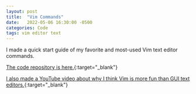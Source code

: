 ```yaml
---
layout: post
title:  "Vim Commands"
date:   2022-05-06 16:30:00 -0500
categories: Code
tags: vim editor text
---
```

I made a quick start guide of my favorite and most-used Vim text editor commands.

[The code repository is here.](https://github.com/josephkreydt/Vim-Commands/blob/main/vim-commands.txt){:target="_blank"}

[I also made a YouTube video about why I think Vim is more fun than GUI text editors.](https://www.youtube.com/watch?v=KB-QVRgzJxY&list=PLGY0au-Sczllj6ITB_m2Y58tbhszWeYVz&index=2){:target="_blank"}
